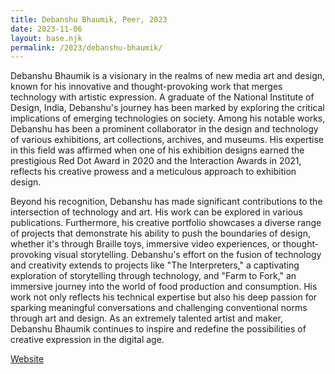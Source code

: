 ```yaml
---
title: Debanshu Bhaumik, Peer, 2023
date: 2023-11-06
layout: base.njk
permalink: /2023/debanshu-bhaumik/
--- 
```


Debanshu Bhaumik is a visionary in the realms of new media art and design, known for his innovative and thought-provoking work that merges technology with artistic expression. A graduate of the National Institute of Design, India, Debanshu's journey has been marked by exploring the critical implications of emerging technologies on society. Among his notable works, Debanshu has been a prominent collaborator in the design and technology of various exhibitions, art collections, archives, and museums. His expertise in this field was affirmed when one of his exhibition designs earned the prestigious Red Dot Award in 2020 and the Interaction Awards in 2021, reflects his creative prowess and a meticulous approach to exhibition design.

Beyond his recognition, Debanshu has made significant contributions to the intersection of technology and art. His work can be explored in various publications. Furthermore, his creative portfolio showcases a diverse range of projects that demonstrate his ability to push the boundaries of design, whether it's through Braille toys, immersive video experiences, or thought-provoking visual storytelling. Debanshu's effort on the fusion of technology and creativity extends to projects like "The Interpreters," a captivating exploration of storytelling through technology, and "Farm to Fork," an immersive journey into the world of food production and consumption. His work not only reflects his technical expertise but also his deep passion for sparking meaningful conversations and challenging conventional norms through art and design. As an extremely talented artist and maker, Debanshu Bhaumik continues to inspire and redefine the possibilities of creative expression in the digital age.

[Website](https://www.debanshubhaumik.com/)